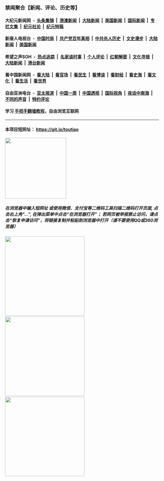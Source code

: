 ### 禁闻聚合【新闻、评论、历史等】

#### 大纪元新闻网 &nbsp;-&nbsp; [头条集锦](indexes/E头条集锦.md?t=02140702) &nbsp;|&nbsp; [港澳新闻](indexes/E港澳新闻.md?t=02140702)  &nbsp;|&nbsp; [大陆新闻](indexes/E大陆新闻.md?t=02140702) &nbsp;|&nbsp; [美国新闻](indexes/E美国新闻.md?t=02140702) &nbsp;|&nbsp; [国际新闻](indexes/E国际新闻.md?t=02140702) &nbsp;|&nbsp; [专栏文集](indexes/E专栏文集.md?t=02140702) &nbsp;|&nbsp; [纪元社论](indexes/E纪元社论.md?t=02140702) &nbsp;|&nbsp; [纪元特稿](indexes/E纪元特稿.md?t=02140702) 

#### 新唐人电视台 &nbsp;-&nbsp; [中国时局](indexes/N中国时局.md?t=02140702) &nbsp;|&nbsp; [共产党百年真相](indexes/N共产党百年真相.md?t=02140702) &nbsp;|&nbsp; [中共杀人历史](indexes/N中共杀人历史.md?t=02140702) &nbsp;|&nbsp; [文史漫步](indexes/N文史漫步.md?t=02140702) &nbsp;|&nbsp; [大陆新闻](indexes/N大陆新闻.md?t=02140702) &nbsp;|&nbsp; [美国新闻](indexes/N美国新闻.md?t=02140702)

#### 希望之声SOH &nbsp;-&nbsp; [热点追踪](indexes/H热点追踪.md?t=02140702) &nbsp;|&nbsp; [名家谈时事](indexes/H名家谈时事.md?t=02140702) &nbsp;|&nbsp; [个人评论](indexes/H个人评论.md?t=02140702)  &nbsp;|&nbsp; [红朝解密](indexes/H红朝解密.md?t=02140702) &nbsp;|&nbsp; [文化寻根](indexes/H文化寻根.md?t=02140702) &nbsp;|&nbsp; [大陆新闻](indexes/H大陆新闻.md?t=02140702) &nbsp;|&nbsp; [港台新闻](indexes/H港台新闻.md?t=02140702)

#### 看中国新闻网 &nbsp;-&nbsp; [看大陆](indexes/S看大陆.md?t=02140702) &nbsp;|&nbsp; [看官场](indexes/S看官场.md?t=02140702) &nbsp;|&nbsp; [看民生](indexes/S看民生.md?t=02140702)  &nbsp;|&nbsp; [看博谈](indexes/S看博谈.md?t=02140702) &nbsp;|&nbsp; [看财经](indexes/S看财经.md?t=02140702) &nbsp;|&nbsp; [看史海](indexes/S看史海.md?t=02140702) &nbsp;|&nbsp; [看文化](indexes/S看文化.md?t=02140702) &nbsp;|&nbsp; [看生活](indexes/S看生活.md?t=02140702) &nbsp;|&nbsp; [看世界](indexes/S看世界.md?t=02140702)

#### 自由亚洲电台 &nbsp;-&nbsp; [亚太报道](indexes/R亚太报道.md?t=02140702) &nbsp;|&nbsp; [中国一周](indexes/R中国一周.md?t=02140702) &nbsp;|&nbsp; [中国透视](indexes/R中国透视.md?t=02140702)  &nbsp;|&nbsp; [国际视角](indexes/R国际视角.md?t=02140702) &nbsp;|&nbsp; [夜话中南海](indexes/R夜话中南海.md?t=02140702) &nbsp;|&nbsp; [不同的声音](indexes/R不同的声音.md?t=02140702) &nbsp;|&nbsp; [特约评论](indexes/R特约评论.md?t=02140702)

#### 学习 [手把手翻墙教程](https://github.com/gfw-breaker/guides/wiki)，自由浏览互联网

----

#### 本项目短网址： https://git.io/toutiao
<img src="https://raw.githubusercontent.com/gfw-breaker/banned-news/master/scripts/img/qr.png" width="200px"/>  

##### 在浏览器中输入短网址 或使用微信、支付宝等二维码工具扫描二维码打开页面, 点击右上角"...", 在弹出菜单中点击“在浏览器打开”； 若网页被举报禁止访问，请点击“恢复申请访问”，将链接复制并粘贴到浏览器中打开（请不要使用QQ或360浏览器）

<img src="https://raw.githubusercontent.com/gfw-breaker/banned-news/master/scripts/img/1.png" width="260px"/> &nbsp; <img src="https://raw.githubusercontent.com/gfw-breaker/banned-news/master/scripts/img/2.png" width="260px"/> &nbsp; <img src="https://raw.githubusercontent.com/gfw-breaker/banned-news/master/scripts/img/3.png" width="260px"/>
